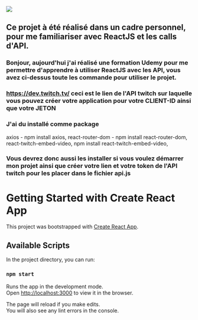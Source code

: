 <img src="https://www.google.com/url?sa=i&url=https%3A%2F%2Ffr.reactjs.org%2F&psig=AOvVaw2Ld6pCKV3PMsIPADrBi_za&ust=1638438375494000&source=images&cd=vfe&ved=0CAsQjRxqFwoTCIDSg92owvQCFQAAAAAdAAAAABAu" >

## Ce projet à été réalisé dans un cadre personnel, pour me familiariser avec ReactJS et les calls d'API.

### Bonjour, aujourd'hui j'ai réalisé une formation Udemy pour me permettre d'apprendre à utiliser ReactJS avec les API, vous avez ci-dessus toute les commande pour utiliser le projet.

### https://dev.twitch.tv/ ceci est le lien de l'API twitch sur laquelle vous pouvez créer votre application pour votre CLIENT-ID ainsi que votre JETON

### J'ai du installé comme package

axios - npm install axios,
react-router-dom - npm install react-router-dom,
react-twitch-embed-video, npm install react-twitch-embed-video,

### Vous devrez donc aussi les installer si vous voulez démarrer mon projet ainsi que créer votre lien et votre token de l'API twitch pour les placer dans le fichier api.js

# Getting Started with Create React App

This project was bootstrapped with [Create React App](https://github.com/facebook/create-react-app).

## Available Scripts

In the project directory, you can run:

### `npm start`

Runs the app in the development mode.\
Open [http://localhost:3000](http://localhost:3000) to view it in the browser.

The page will reload if you make edits.\
You will also see any lint errors in the console.
